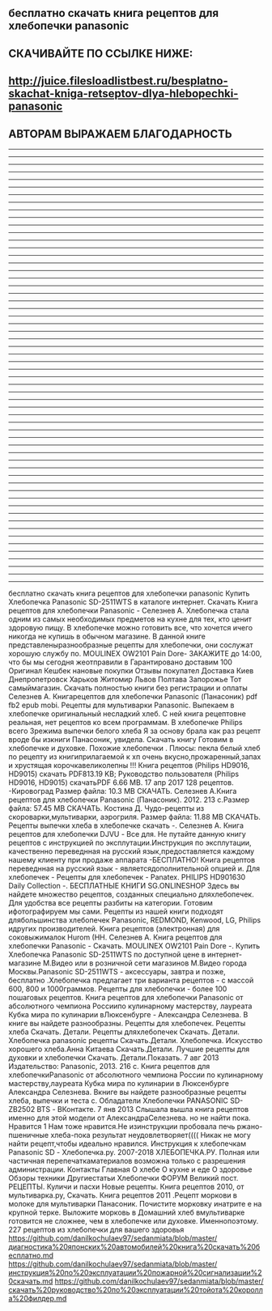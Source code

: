 бесплатно скачать книга рецептов для хлебопечки panasonic
--------------------------------------------------
СКАЧИВАЙТЕ ПО ССЫЛКЕ НИЖЕ:
--------------------------------------------------
http://juice.filesloadlistbest.ru/besplatno-skachat-kniga-retseptov-dlya-hlebopechki-panasonic
--------------------------------------------------
АВТОРАМ ВЫРАЖАЕМ БЛАГОДАРНОСТЬ
--------------------------------------------------
--------------------------------------------------
--------------------------------------------------
--------------------------------------------------
--------------------------------------------------
--------------------------------------------------
--------------------------------------------------
--------------------------------------------------
--------------------------------------------------
--------------------------------------------------
--------------------------------------------------
--------------------------------------------------
--------------------------------------------------
--------------------------------------------------
--------------------------------------------------
--------------------------------------------------
--------------------------------------------------
--------------------------------------------------
--------------------------------------------------
--------------------------------------------------
--------------------------------------------------
--------------------------------------------------
--------------------------------------------------
--------------------------------------------------
--------------------------------------------------
--------------------------------------------------
--------------------------------------------------
--------------------------------------------------
--------------------------------------------------
--------------------------------------------------
--------------------------------------------------
--------------------------------------------------
--------------------------------------------------
--------------------------------------------------
--------------------------------------------------
--------------------------------------------------
--------------------------------------------------
--------------------------------------------------
--------------------------------------------------
--------------------------------------------------
--------------------------------------------------
--------------------------------------------------
--------------------------------------------------
--------------------------------------------------
--------------------------------------------------
--------------------------------------------------
--------------------------------------------------
--------------------------------------------------
--------------------------------------------------
--------------------------------------------------
--------------------------------------------------
--------------------------------------------------
--------------------------------------------------
--------------------------------------------------
--------------------------------------------------
--------------------------------------------------
--------------------------------------------------
--------------------------------------------------
--------------------------------------------------
бесплатно скачать книга рецептов для хлебопечки panasonic Купить Хлебопечка Panasonic SD-2511WTS в каталоге интернет. Скачать Книга рецептов для хлебопечки Panasonic - Селезнев А. Хлебопечка стала одним из самых необходимых предметов на кухне для тех, кто ценит здоровую пищу. В хлебопечке можно готовить все, что хочется ичего никогда не купишь в обычном магазине. В данной книге представленыразнообразные рецепты для хлебопечки, они сослужат хорошую службу по. MOULINEX OW2101 Pain Dore- ЗАКАЖИТЕ до 14:00, что бы мы сегодня жеотправили в Гарантировано доставим  100 Оригинал  Кешбек нановые покупки  Отзывы покупател Доставка Киев  Днепропетровск Харьков  Житомир  Львов  Полтава  Запорожье  Тот самыймагазин. Скачать полностью книги без регистрации и оплаты Селезнев А. Книгарецептов для хлебопечки Panasonic (Панасоник) pdf fb2 epub mobi. Рецепты для мультиварки Panasonic. Выпекаем в хлебопечке оригинальный несладкий хлеб. С ней книга рецептовне реальная, нет рецептов ко всем программам. В хлебопечке Philips всего 3режима выпечки белого хлеба Я за основу брала как раз рецепт вроде бы изкниги Панасоник, увидела. Скачать книгу Готовим в хлебопечке и духовке. Похожие хлебопечки . Плюсы: пекла белый хлеб по рецепту из книгиприлагаемой к хп очень вкусно,прожаренный,запах и хрустящая корочкавеликолепны !!!  Книга рецептов (Philips HD9016, HD9015)  скачать PDF813.19 KB; Руководство пользователя (Philips HD9016, HD9015)  скачатьPDF 6.66 MB. 17 апр 2017  128 рецептов. -Кировоград Размер файла: 10.3 MB СКАЧАТЬ. Селезнев А.Книга рецептов для хлебопечки Panasonic (Панасоник). 2012. 213 с.Размер файла: 57.45 MB СКАЧАТЬ. Костина Д. Чудо-рецепты из скороварки,мультиварки, аэрогриля. Размер файла: 11.88 MB СКАЧАТЬ. Рецепты выпечки хлеба в хлебопечке скачать -. Селезнев А. Книга рецептов для хлебопечки DJVU - Все для. Не путайте данную книгу рецептов с инструкцией по эксплутации.Инструкция по эксплутации, качественно переведнная на русский язык,предоставляется каждому нашему клиенту при продаже аппарата -БЕСПЛАТНО! Книга рецептов переведнная на русский язык - являетсядополнительной опцией и. Для хлебопечек - Рецепты для хлебопечек - Panatex. PHILIPS HD901630 Daily Collection -. БЕСПЛАТНЫЕ КНИГИ  SG.ONLINESHOP
Здесь вы найдете множество рецептов, созданных специально дляхлебопечек. Для удобства все рецепты разбиты на категории. Готовим ифотографируем мы сами. Рецепты из нашей книги подходят длябольшинства хлебопечек Panasonic, REDMOND, Kenwood, LG, Philips идругих производителей. Книга рецептов (электронная) для соковыжималок Hurom (HH. Селезнев А. Книга рецептов для хлебопечки Panasonic - Скачать. MOULINEX OW2101 Pain Dore -. Купить Хлебопечка Panasonic SD-2511WTS по доступной цене в интернет-магазине М.Видео или в розничной сети магазинов М.Видео города Москвы.Panasonic SD-2511WTS - аксессуары,  завтра и позже, бесплатно .Хлебопечка предлагает три варианта рецептов - с массой 600, 800 и 1000граммов. Рецепты для хлебопечки - более 100 пошаговых рецептов. Книга рецептов для хлебопечки Panasonic от абсолютного чемпиона Россиипо кулинарному мастерству, лауреата Кубка мира по кулинарии вЛюксенбурге - Александра Селезнева. В книге вы найдете разнообразны. Рецепты для хлебопечек. Рецепты хлеба  Скачать. Детали. Рецепты дляхлебопечек  Скачать. Детали. Хлебопечка panasonic рецепты  Скачать.Детали. Хлебопечка. Искусство хорошего хлеба.Анна Китаева  Скачать.Детали. Лучшие рецепты для духовки и хлебопечки  Скачать. Детали.Показать. 7 авг 2013  Издательство: Panasonic, 2013. 216 с. Книга рецептов для хлебопечкиPanasonic от абсолютного чемпиона России по кулинарному мастерству,лауреата Кубка мира по кулинарии в Люксенбурге Александра Селезнева. Вкниге вы найдете разнообразные рецепты хлеба, выпечки и теста с. Обладатели Хлебопечки PANASONIC SD-ZB2502 BTS - ВКонтакте. 7 янв 2013  Слышала вышла книга рецептов именно для этой модели от АлександраСелезнева. но не найти пока. Нравится 1  Нам тоже нравится.Не изинструкции пробовала печь ржано-пшеничные хлеба-пока результат неудовлетворяет(((( Никак не могу найти рецепт,чтобы идеально нравился. Инструкция к хлебопечкам Panasonic SD  - Хлебопечка.ру. 2007-2018 ХЛЕБОПЕЧКА.РУ. Полная или частичная перепечаткаматериалов возможна только с разрешения администрации. Контакты Главная  О хлебе  О кухне и еде  О здоровье  Обзоры техники  Другиестатьи  Хлебопечки  ФОРУМ  Великий пост. РЕЦЕПТЫ. Куличи и пасхи Новые рецепты. Книга рецептов 2010, от мультиварка.ру, Скачать. Книга рецептов 2011 .Рецепт моркови в молоке для мультиварки Панасоник. Почистите морковку инатрите е на крупной терке. Выложите морковь в  Домашний хлеб вмультиварке готовится не сложнее, чем в хлебопечке или духовке. Именнопоэтому. 227 рецептов из хлебопечки для вашего здоровья
https://github.com/danilkochulaev97/sedanmiata/blob/master/диагностика%20японских%20автомобилей%20книга%20скачать%20бесплатно.md
https://github.com/danilkochulaev97/sedanmiata/blob/master/инструкция%20по%20эксплуатации%20пожарной%20сигнализации%20скачать.md
https://github.com/danilkochulaev97/sedanmiata/blob/master/скачать%20руководство%20по%20эксплуатации%20тойота%20королла%20филдер.md